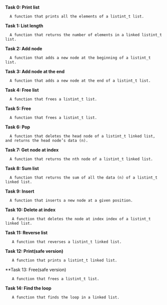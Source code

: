 **Task 0: Print list**

	  A function that prints all the elements of a listint_t list.

**Task 1: List length**

	  A function that returns the number of elements in a linked listint_t list.

**Task 2: Add node**

	  A function that adds a new node at the beginning of a listint_t list.

**Task 3: Add node at the end**

	  A function that adds a new node at the end of a listint_t list.

**Task 4: Free list**

	  A function that frees a listint_t list.

**Task 5: Free**

	  A function that frees a listint_t list.

**Task 6: Pop**

	  A function that deletes the head node of a listint_t linked list, and returns the head node’s data (n).

**Task 7: Get node at index**

	  A function that returns the nth node of a listint_t linked list.

**Task 8: Sum list**

	  A function that returns the sum of all the data (n) of a listint_t linked list.

**Task 9: Insert**

	  A function that inserts a new node at a given position.

**Task 10: Delete at index**

	   A function that deletes the node at index index of a listint_t linked list.

**Task 11: Reverse list**

	   A function that reverses a listint_t linked list.

**Task 12: Print(safe version)**

	   A function that prints a listint_t linked list.

**Task 13: Free(safe version)

	   A function that frees a listint_t list.

**Task 14: Find the loop**

	   A function that finds the loop in a linked list.
